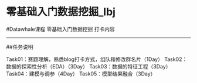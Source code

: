 # 零基础入门数据挖掘_lbj
#Datawhale课程 零基础入门数据挖掘 打卡内容

------------------------------------------------------------------------------------------
##任务说明

Task01：赛题理解，熟悉blog打卡方式，组队和修改群名片（1Day）
Task02：数据的探索性分析（EDA）（3Day）
Task03：数据的特征工程（3Day）
Task04：建模与调参（4Day）
Task05：模型结果融合（3Day）
